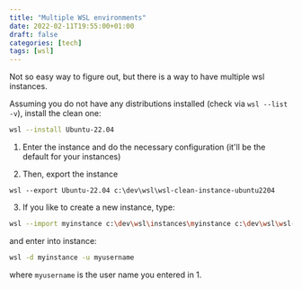 ```yaml
---
title: "Multiple WSL environments"
date: 2022-02-11T19:55:00+01:00
draft: false
categories: [tech]
tags: [wsl]
---
```



Not so easy way to figure out, but there is a way to have multiple wsl instances.

Assuming you do not have any distributions installed (check via `wsl --list -v`), install the clean one:

```sh
wsl --install Ubuntu-22.04
```

1. Enter the instance and do the necessary configuration (it'll be the default for your instances)

2. Then, export the instance

```ssh
wsl --export Ubuntu-22.04 c:\dev\wsl\wsl-clean-instance-ubuntu2204
```

3. If you like to create a new instance, type:

```sh
wsl --import myinstance c:\dev\wsl\instances\myinstance c:\dev\wsl\wsl-clean-instance-ubuntu2204
```

and enter into instance:

```sh
wsl -d myinstance -u myusername
```

where `myusername` is the user name you entered in 1.
